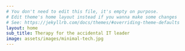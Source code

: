 ```yaml
---
# You don't need to edit this file, it's empty on purpose.
# Edit theme's home layout instead if you wanna make some changes
# See: https://jekyllrb.com/docs/themes/#overriding-theme-defaults
layout: home
sub_title: Therapy for the accidental IT leader
image: assets/images/minimal-tech.jpg
---
```

